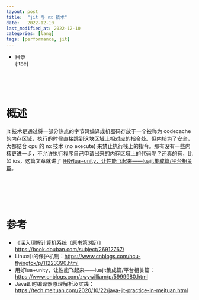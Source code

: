 ```yaml
---
layout: post
title:  "jit 与 nx 技术"
date:   2022-12-10
last_modified_at: 2022-12-10
categories: [lang]
tags: [performance, jit]
---
```


* 目录  
{:toc}

<br>
<br>
<br>

# 概述
jit 技术是通过将一部分热点的字节码编译成机器码存放于一个被称为 codecache 的内存区域，执行的时候直接跳到这块区域上相对应的指令处。但内核为了安全，大都结合 cpu 的 nx 技术 (no execute) 来禁止执行栈上的指令。那有没有一些内核更进一步，不允许执行程序自己申请出来的内存区域上的代码呢？还真的有，比如 ios，这篇文章就讲了 [用好lua+unity，让性能飞起来——luajit集成篇/平台相关篇](https://www.cnblogs.com/zwywilliam/p/5999980.html)。





<br><br><br><br>

# 参考
* 《深入理解计算机系统（原书第3版）》<https://book.douban.com/subject/26912767/>
* Linux中的保护机制：<https://www.cnblogs.com/ncu-flyingfox/p/11223390.html>
*  用好lua+unity，让性能飞起来——luajit集成篇/平台相关篇： <https://www.cnblogs.com/zwywilliam/p/5999980.html>
*  Java即时编译器原理解析及实践：<https://tech.meituan.com/2020/10/22/java-jit-practice-in-meituan.html>


<br>
<br>
<br>